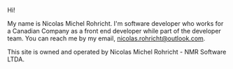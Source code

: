 Hi!

My name is Nicolas Michel Rohricht. I'm software developer who works for a Canadian Company as a front end developer while part of the developer team.
You can reach me by my email, nicolas.rohricht@outlook.com.

This site is owned and operated by Nicolas Michel Rohricht - NMR Software LTDA.

<!---
nicolas-rohricht/nicolas-rohricht is a ✨ special ✨ repository because its `README.md` (this file) appears on your GitHub profile.
You can click the Preview link to take a look at your changes.
--->
